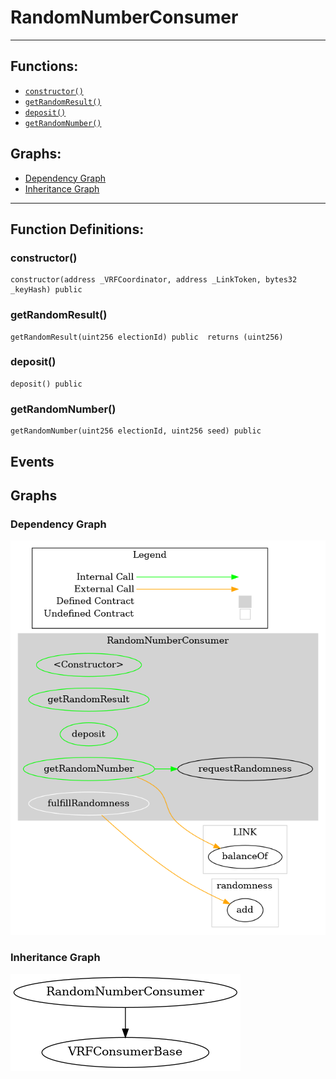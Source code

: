 # RandomNumberConsumer
***
## Functions:
- [`constructor()`](#constructor)
- [`getRandomResult()`](#getrandomresult)
- [`deposit()`](#deposit)
- [`getRandomNumber()`](#getrandomnumber)
## Graphs:
- [Dependency Graph](#dependency-graph)
- [Inheritance Graph](#inheritance-graph)
***
## Function Definitions:
###  constructor()
```
constructor(address _VRFCoordinator, address _LinkToken, bytes32 _keyHash) public 
```
###  getRandomResult()
```
getRandomResult(uint256 electionId) public  returns (uint256)
```
###  deposit()
```
deposit() public 
```
###  getRandomNumber()
```
getRandomNumber(uint256 electionId, uint256 seed) public 
```
## Events
## Graphs
### Dependency Graph
![Dependency Graph](/docs/images/RandomNumberConsumer_dependency_graph.png)
### Inheritance Graph
![Inheritance Graph](/docs/images/RandomNumberConsumer_inheritance_graph.png)
